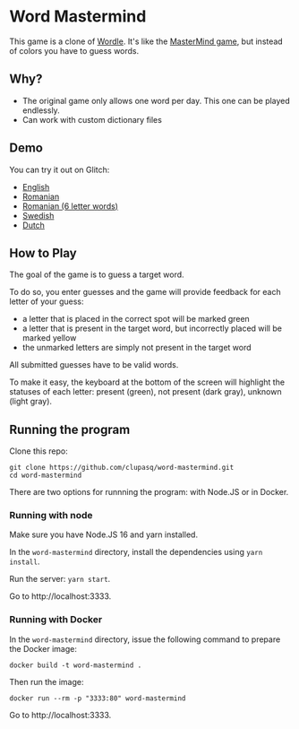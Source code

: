 # Word Mastermind

This game is a clone of [Wordle](https://www.powerlanguage.co.uk/wordle/).
It's like the [MasterMind game](https://en.wikipedia.org/wiki/Mastermind_(board_game)), but instead of colors you have to guess words.

## Why?

* The original game only allows one word per day. This one can be played endlessly.
* Can work with custom dictionary files

## Demo

You can try it out on Glitch:

* [English](https://word-mastermind.glitch.me/)
* [Romanian](https://word-mastermind.glitch.me/?dictName=ro-ro-5)
* [Romanian (6 letter words)](https://word-mastermind.glitch.me/?dictName=ro-ro-6)
* [Swedish](https://word-mastermind.glitch.me/?dictName=sv-se-5)
* [Dutch](https://word-mastermind.glitch.me/?dictName=nl-nl-5)

## How to Play

The goal of the game is to guess a target word.

To do so, you enter guesses and the game will provide feedback for each letter of your guess:

* a letter that is placed in the correct spot will be marked green
* a letter that is present in the target word, but incorrectly placed will be marked yellow
* the unmarked letters are simply not present in the target word

All submitted guesses have to be valid words.

To make it easy, the keyboard at the bottom of the screen will highlight the statuses of each letter: present (green), not present (dark gray), unknown (light gray).

## Running the program

Clone this repo:

```
git clone https://github.com/clupasq/word-mastermind.git
cd word-mastermind
```

There are two options for runnning the program: with Node.JS or in Docker.

### Running with node

Make sure you have Node.JS 16 and yarn installed.

In the `word-mastermind` directory, install the dependencies using `yarn install`.

Run the server: `yarn start`.

Go to http://localhost:3333.

### Running with Docker

In the `word-mastermind` directory, issue the following command to prepare the Docker image:

```
docker build -t word-mastermind .
```

Then run the image:

```
docker run --rm -p "3333:80" word-mastermind
```

Go to http://localhost:3333.
